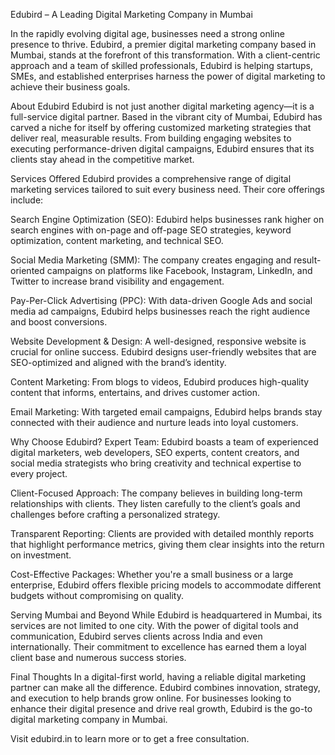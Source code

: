 Edubird – A Leading Digital Marketing Company in Mumbai

In the rapidly evolving digital age, businesses need a strong online presence to thrive. Edubird, a premier digital marketing company based in Mumbai, stands at the forefront of this transformation. With a client-centric approach and a team of skilled professionals, Edubird is helping startups, SMEs, and established enterprises harness the power of digital marketing to achieve their business goals.

About Edubird
Edubird is not just another digital marketing agency—it is a full-service digital partner. Based in the vibrant city of Mumbai, Edubird has carved a niche for itself by offering customized marketing strategies that deliver real, measurable results. From building engaging websites to executing performance-driven digital campaigns, Edubird ensures that its clients stay ahead in the competitive market.

Services Offered
Edubird provides a comprehensive range of digital marketing services tailored to suit every business need. Their core offerings include:

Search Engine Optimization (SEO): Edubird helps businesses rank higher on search engines with on-page and off-page SEO strategies, keyword optimization, content marketing, and technical SEO.

Social Media Marketing (SMM): The company creates engaging and result-oriented campaigns on platforms like Facebook, Instagram, LinkedIn, and Twitter to increase brand visibility and engagement.

Pay-Per-Click Advertising (PPC): With data-driven Google Ads and social media ad campaigns, Edubird helps businesses reach the right audience and boost conversions.

Website Development & Design: A well-designed, responsive website is crucial for online success. Edubird designs user-friendly websites that are SEO-optimized and aligned with the brand’s identity.

Content Marketing: From blogs to videos, Edubird produces high-quality content that informs, entertains, and drives customer action.

Email Marketing: With targeted email campaigns, Edubird helps brands stay connected with their audience and nurture leads into loyal customers.

Why Choose Edubird?
Expert Team: Edubird boasts a team of experienced digital marketers, web developers, SEO experts, content creators, and social media strategists who bring creativity and technical expertise to every project.

Client-Focused Approach: The company believes in building long-term relationships with clients. They listen carefully to the client’s goals and challenges before crafting a personalized strategy.

Transparent Reporting: Clients are provided with detailed monthly reports that highlight performance metrics, giving them clear insights into the return on investment.

Cost-Effective Packages: Whether you're a small business or a large enterprise, Edubird offers flexible pricing models to accommodate different budgets without compromising on quality.

Serving Mumbai and Beyond
While Edubird is headquartered in Mumbai, its services are not limited to one city. With the power of digital tools and communication, Edubird serves clients across India and even internationally. Their commitment to excellence has earned them a loyal client base and numerous success stories.

Final Thoughts
In a digital-first world, having a reliable digital marketing partner can make all the difference. Edubird combines innovation, strategy, and execution to help brands grow online. For businesses looking to enhance their digital presence and drive real growth, Edubird is the go-to digital marketing company in Mumbai.

Visit edubird.in to learn more or to get a free consultation.
